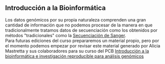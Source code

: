 ## Introducción a la Bioinformática  
Los datos genómicos por su propia naturaleza comprenden una gran cantidad de información que no podemos procesar de la manera en que tradicionalmente tratamos datos de secuenciación como los obtenidos por métodos "tradicionales" como la [Secuenciación de Sanger]().  
Para futuras ediciones del curso prepararemos un material propio, pero por el momento podemos empezar por revisar este material generado por Alicia Mastretta y sus colaboradores para su curso del PCB [Introducción a la bioinformática e investigación reproducible para análisis genómicos](https://github.com/AlexLlanesQuevedo/BioinfinvRepro/blob/master/Unidad1/Unidad1_Intro_programacion.md)
